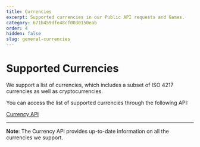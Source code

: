 ```yaml
---
title: Currencies
excerpt: Supported currencies in our Public API requests and Games.
category: 671b459dfe48cf0030150eab
order: 4
hidden: false
slug: general-currencies
---
```


# Supported Currencies

We support a list of currencies, which includes a subset of ISO 4217 currencies as well as cryptocurrencies. 

You can access the list of supported currencies through the following API:

[Currency API](get_currencies)

***

**Note**: The Currency API provides up-to-date information on all the currencies we support.